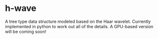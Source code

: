 # h-wave
A tree type data structure modeled based on the Haar wavelet. Currently implemented in python to work out all of the details. A GPU-based version will be coming soon!
